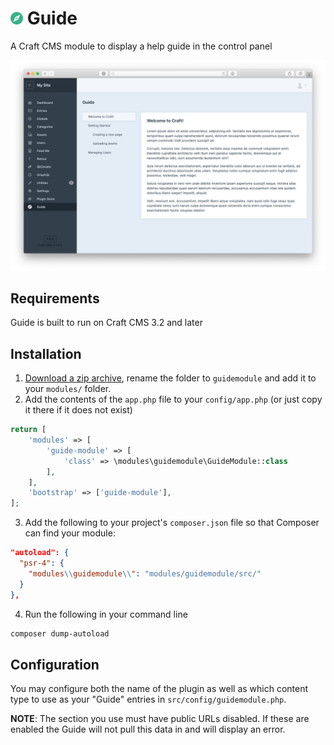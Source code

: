 # <img src="src/icon.svg" width="20" /> Guide
A Craft CMS module to display a help guide in the control panel

<img src="images/guide.png">

## Requirements
Guide is built to run on Craft CMS 3.2 and later

## Installation
1. [Download a zip archive](https://github.com/trendyminds/guide/archive/master.zip), rename the folder to `guidemodule` and add it to your `modules/` folder.
2. Add the contents of the `app.php` file to your `config/app.php` (or just copy it there if it does not exist)
```php
return [
    'modules' => [
        'guide-module' => [
            'class' => \modules\guidemodule\GuideModule::class
        ],
    ],
    'bootstrap' => ['guide-module'],
];
```
3. Add the following to your project's `composer.json` file so that Composer can find your module:
```json
"autoload": {
  "psr-4": {
    "modules\\guidemodule\\": "modules/guidemodule/src/"
  }
},
```

4. Run the following in your command line
```sh
composer dump-autoload
```

## Configuration

You may configure both the name of the plugin as well as which content type to use as your "Guide" entries in `src/config/guidemodule.php`.

**NOTE**: The section you use must have public URLs disabled. If these are enabled the Guide will not pull this data in and will display an error.
